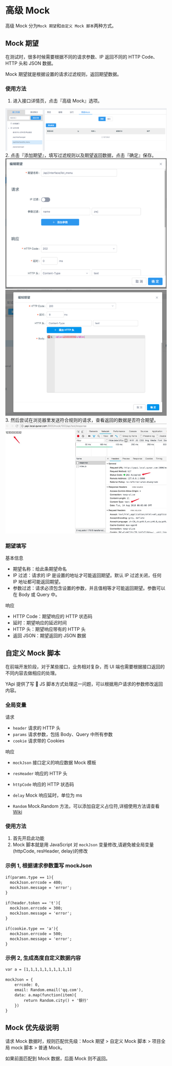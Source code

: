 # 高级 Mock

高级 Mock 分为`Mock 期望`和`自定义 Mock 脚本`两种方式。

## Mock 期望

在测试时，很多时候需要根据不同的请求参数、IP 返回不同的 HTTP Code、HTTP 头和 JSON 数据。

Mock 期望就是根据设置的请求过滤规则，返回期望数据。

### 使用方法

1. 进入接口详情页，点击『高级 Mock』选项。
<div class="doc-img-wrapper"><img class="doc-img-r" src="./images/usage/adv-mock-case1.png"/></div>
2. 点击『添加期望』，填写过滤规则以及期望返回数据，点击『确定』保存。
<div class="doc-img-wrapper"><img class="doc-img-r" src="./images/usage/adv-mock-case3.png"/></div>
<div class="doc-img-wrapper"><img class="doc-img-r" src="./images/usage/adv-mock-case4-new.png"/></div>
3. 然后尝试在浏览器里发送符合规则的请求，查看返回的数据是否符合期望。
<div class="doc-img-wrapper"><img class="doc-img-r" src="./images/usage/adv-mock-case5-new.png"/></div>

### 期望填写

基本信息

- 期望名称：给此条期望命名
- IP 过滤：请求的 IP 是设置的地址才可能返回期望。默认 IP 过滤关闭，任何 IP 地址都可能返回期望。
- 参数过滤：请求必须包含设置的参数，并且值相等才可能返回期望。参数可以在 Body 或 Query 中。

响应

- HTTP Code：期望响应的 HTTP 状态码
- 延时：期望响应的延迟时间
- HTTP 头：期望响应带有的 HTTP 头
- 返回 JSON：期望返回的 JSON 数据

## 自定义 Mock 脚本

在前端开发阶段，对于某些接口，业务相对复杂，而 UI 端也需要根据接口返回的不同内容去做相应的处理。

YApi 提供了写  JS 脚本方式处理这一问题，可以根据用户请求的参数修改返回内容。

### 全局变量

请求

- `header` 请求的 HTTP 头
- `params` 请求参数，包括 Body、Query 中所有参数
- `cookie` 请求带的 Cookies

响应

- `mockJson`
  接口定义的响应数据 Mock 模板

- `resHeader`
  响应的 HTTP 头

- `httpCode`
  响应的 HTTP 状态码

- `delay`
  Mock 响应延时，单位为 ms

- `Random`
  Mock.Random 方法，可以添加自定义占位符,详细使用方法请查看 <a href="https://github.com/nuysoft/Mock/wiki/Mock.Random">Wiki</a>

### 使用方法

1. 首先开启此功能
2. Mock 脚本就是用 JavaScript 对 `mockJson` 变量修改,请避免被全局变量(httpCode, resHeader, delay)的修改

### 示例 1, 根据请求参数重写 mockJson

```
if(params.type == 1){
  mockJson.errcode = 400;
  mockJson.message = 'error';
}

if(header.token == 't'){
  mockJson.errcode = 300;
  mockJson.message = 'error';
}

if(cookie.type == 'a'){
  mockJson.errcode = 500;
  mockJson.message = 'error';
}

```

### 示例 2, 生成高度自定义数据内容

```
var a = [1,1,1,1,1,1,1,1,1,1]

mockJson = {
    errcode: 0,
    email: Random.email('qq.com'),
    data: a.map(function(item){
        return Random.city() + '银行'
    })
}

```

## Mock 优先级说明

请求 Mock 数据时，规则匹配优先级：Mock 期望 > 自定义 Mock 脚本 > 项目全局 mock 脚本 > 普通 Mock。

如果前面匹配到 Mock 数据，后面 Mock 则不返回。
